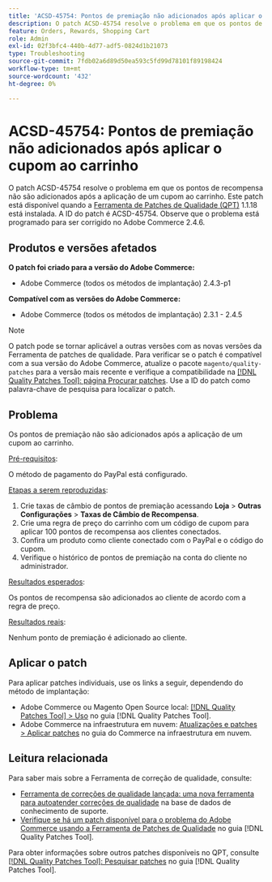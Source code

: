 ```yaml
---
title: 'ACSD-45754: Pontos de premiação não adicionados após aplicar o cupom ao carrinho'
description: O patch ACSD-45754 resolve o problema em que os pontos de recompensa não são adicionados após a aplicação de um cupom ao carrinho. Este patch está disponível quando a [Ferramenta de correções de qualidade (QPT)](https://experienceleague.adobe.com/pt-br/docs/commerce-operations/tools/quality-patches-tool/quality-patches-tool-to-self-serve-quality-patches) 1.1.18 está instalada. A ID do patch é ACSD-45754. Observe que o problema está programado para ser corrigido no Adobe Commerce 2.4.6.
feature: Orders, Rewards, Shopping Cart
role: Admin
exl-id: 02f3bfc4-440b-4d77-adf5-0824d1b21073
type: Troubleshooting
source-git-commit: 7fdb02a6d89d50ea593c5fd99d78101f89198424
workflow-type: tm+mt
source-wordcount: '432'
ht-degree: 0%

---
```


# ACSD-45754: Pontos de premiação não adicionados após aplicar o cupom ao carrinho

O patch ACSD-45754 resolve o problema em que os pontos de recompensa não são adicionados após a aplicação de um cupom ao carrinho. Este patch está disponível quando a [Ferramenta de Patches de Qualidade (QPT)](https://experienceleague.adobe.com/pt-br/docs/commerce-operations/tools/quality-patches-tool/quality-patches-tool-to-self-serve-quality-patches) 1.1.18 está instalada. A ID do patch é ACSD-45754. Observe que o problema está programado para ser corrigido no Adobe Commerce 2.4.6.

## Produtos e versões afetados

**O patch foi criado para a versão do Adobe Commerce:**

* Adobe Commerce (todos os métodos de implantação) 2.4.3-p1

**Compatível com as versões do Adobe Commerce:**

* Adobe Commerce (todos os métodos de implantação) 2.3.1 - 2.4.5

>[!NOTE]
>
>O patch pode se tornar aplicável a outras versões com as novas versões da Ferramenta de patches de qualidade. Para verificar se o patch é compatível com a sua versão do Adobe Commerce, atualize o pacote `magento/quality-patches` para a versão mais recente e verifique a compatibilidade na [[!DNL Quality Patches Tool]: página Procurar patches](https://experienceleague.adobe.com/pt-br/docs/commerce-operations/tools/quality-patches-tool/quality-patches-tool-to-self-serve-quality-patches). Use a ID do patch como palavra-chave de pesquisa para localizar o patch.

## Problema

Os pontos de premiação não são adicionados após a aplicação de um cupom ao carrinho.

<u>Pré-requisitos</u>:

O método de pagamento do PayPal está configurado.

<u>Etapas a serem reproduzidas</u>:

1. Crie taxas de câmbio de pontos de premiação acessando **Loja** > **Outras Configurações** > **Taxas de Câmbio de Recompensa**.
1. Crie uma regra de preço do carrinho com um código de cupom para aplicar 100 pontos de recompensa aos clientes conectados.
1. Confira um produto como cliente conectado com o PayPal e o código do cupom.
1. Verifique o histórico de pontos de premiação na conta do cliente no administrador.

<u>Resultados esperados</u>:

Os pontos de recompensa são adicionados ao cliente de acordo com a regra de preço.

<u>Resultados reais</u>:

Nenhum ponto de premiação é adicionado ao cliente.

## Aplicar o patch

Para aplicar patches individuais, use os links a seguir, dependendo do método de implantação:

* Adobe Commerce ou Magento Open Source local: [[!DNL Quality Patches Tool] > Uso](/help/tools/quality-patches-tool/usage.md) no guia [!DNL Quality Patches Tool].
* Adobe Commerce na infraestrutura em nuvem: [Atualizações e patches > Aplicar patches](https://experienceleague.adobe.com/docs/commerce-cloud-service/user-guide/develop/upgrade/apply-patches.html?lang=pt-BR) no guia do Commerce na infraestrutura em nuvem.

## Leitura relacionada

Para saber mais sobre a Ferramenta de correção de qualidade, consulte:

* [Ferramenta de correções de qualidade lançada: uma nova ferramenta para autoatender correções de qualidade](https://experienceleague.adobe.com/pt-br/docs/commerce-operations/tools/quality-patches-tool/quality-patches-tool-to-self-serve-quality-patches) na base de dados de conhecimento de suporte.
* [Verifique se há um patch disponível para o problema do Adobe Commerce usando a Ferramenta de Patches de Qualidade](/help/tools/quality-patches-tool/patches-available-in-qpt/check-patch-for-magento-issue-with-magento-quality-patches.md) no guia [!DNL Quality Patches Tool].

Para obter informações sobre outros patches disponíveis no QPT, consulte [[!DNL Quality Patches Tool]: Pesquisar patches](https://experienceleague.adobe.com/tools/commerce-quality-patches/index.html?lang=pt-BR) no guia [!DNL Quality Patches Tool].
